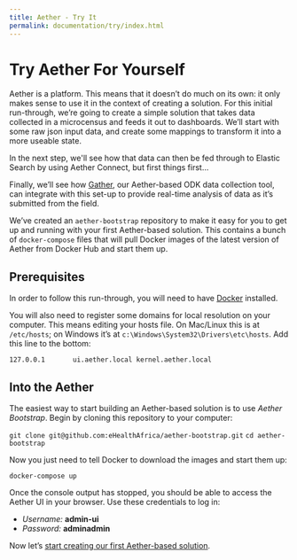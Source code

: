 ```yaml
---
title: Aether - Try It
permalink: documentation/try/index.html
---
```


# Try Aether For Yourself

Aether is a platform. This means that it doesn’t do much on its own: it only makes sense to use it in the context of creating a solution. For this initial run-through, we’re going to create a simple solution that takes data collected in a microcensus and feeds it out to dashboards. We’ll start with some raw json input data, and create some mappings to transform it into a more useable state. 

In the next step, we'll see how that data can then be fed through to Elastic Search by using Aether Connect, but first things first...

Finally, we’ll see how [Gather](https://gather.ehealthafrica.org), our Aether-based ODK data collection tool, can integrate with this set-up to provide real-time analysis of data as it’s submitted from the field.

We’ve created an `aether-bootstrap` repository to make it easy for you to get up and running with your first Aether-based solution. This contains a bunch of `docker-compose` files that will pull Docker images of the latest version of Aether from Docker Hub and start them up. 

## Prerequisites

In order to follow this run-through, you will need to have [Docker](https://www.docker.com) installed.

You will also need to register some domains for local resolution on your computer. This means editing your hosts file. On Mac/Linux this is at `/etc/hosts`; on Windows it’s at `c:\Windows\System32\Drivers\etc\hosts`. Add this line to the bottom:

`127.0.0.1       ui.aether.local kernel.aether.local`

## Into the Aether

The easiest way to start building an Aether-based solution is to use _Aether Bootstrap_. Begin by cloning this repository to your computer:

`git clone git@github.com:eHealthAfrica/aether-bootstrap.git`
`cd aether-bootstrap`

Now you just need to tell Docker to download the images and start them up:

`docker-compose up`

Once the console output has stopped, you should be able to access the Aether UI in your browser. Use these credentials to log in:

- _Username:_ **admin-ui**
- _Password:_ **adminadmin**

Now let’s [start creating our first Aether-based solution](first-steps).


